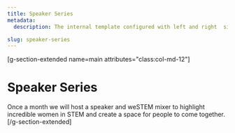 ```yaml
---
title: Speaker Series
metadata:
  description: The internal template configured with left and right  sidebars

slug: speaker-series
---
```


[g-section-extended name=main attributes="class:col-md-12"]
# Speaker Series

Once a month we will host a speaker and weSTEM mixer to highlight incredible women in STEM and create a space for people to come together. 
[/g-section-extended]